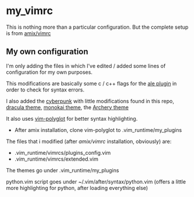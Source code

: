 # my_vimrc

This is nothing more than a particular configuration.
But the complete setup is from [amix/vimrc](https://github.com/amix/vimrc)

## My own configuration
I'm only adding the files in which I've edited / added some lines of configuration for my own purposes.

This modifications are basically some c / c++ flags for the [ale plugin](https://github.com/w0rp/ale) in order to check for syntax errors.

I also added the [cyberpunk](https://github.com/Roboron3042/Cyberpunk-Neon) with little modifications found in this repo, [dracula theme](https://github.com/dracula/vim), [monokai theme](https://github.com/sickill/vim-monokai), the [Archery theme](https://github.com/Badacadabra/vim-archery)

It also uses [vim-polyglot](https://github.com/sheerun/vim-polyglot) for better syntax highlighting.
- After amix installation, clone vim-polyglot to .vim_runtime/my_plugins

The files that i modified (after _amix/vimrc_ installation, obviously) are:
- .vim_runtime/vimrcs/plugins_config.vim
- .vim_runtime/vimrcs/extended.vim

The themes go under .vim_runtime/my_plugins

python.vim script goes under ~/.vim/after/syntax/python.vim
(offers a little more highlighting for python, after loading everything else)
